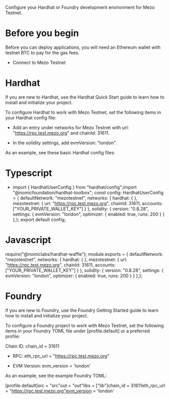 Configure your Hardhat or Foundry development environment for Mezo Testnet.




# Before you begin


Before you can deploy applications, you will need an Ethereum wallet with testnet BTC to pay for the gas fees.



- Connect to Mezo Testnet




# Hardhat


If you are new to Hardhat, use the Hardhat Quick Start guide to learn how to install and initialize your project.


To configure Hardhat to work with Mezo Testnet, set the following items in your Hardhat config file:



- Add an entry under networks for Mezo Testnet with url: "https://rpc.test.mezo.org" and chainId: 31611.

- In the solidity settings, add evmVersion: "london".


As an example, see these basic Hardhat config files:




# Typescript


- import { HardhatUserConfig } from "hardhat/config";import "@nomicfoundation/hardhat-toolbox";
const config: HardhatUserConfig = {  defaultNetwork: "mezotestnet",  networks: {    hardhat: {    },    mezotestnet: {      url: "https://rpc.test.mezo.org",      chainId: 31611,      accounts: ["YOUR_PRIVATE_WALLET_KEY"]    }  },  solidity: {    version: "0.8.28",    settings: {      evmVersion: "london",      optimizer: {        enabled: true,        runs: 200      }    }  },};
export default config;


# Javascript


require("@nomiclabs/hardhat-waffle");
module.exports = {  defaultNetwork: "mezotestnet",  networks: {    hardhat: {    },    mezotestnet: {      url: "https://rpc.test.mezo.org",      chainId: 31611,      accounts: ["YOUR_PRIVATE_WALLET_KEY"]    }  },  solidity: {    version: "0.8.28",    settings: {      evmVersion: "london",      optimizer: {        enabled: true,        runs: 200      }    }  },};


# Foundry


If you are new to Foundry, use the Foundry Getting Started guide to learn how to install and initialize your project.


To configure a Foundry project to work with Mezo Testnet, set the following items in your Foundry TOML file under [profile.default] or a preferred profile:



Chain ID: chain_id = 31611

- RPC: eth_rpc_url = "https://rpc.test.mezo.org"

- EVM Version: evm_version = 'london'


As an example, see the example Foundry TOML:


[profile.default]src = "src"out = "out"libs = ["lib"]chain_id = 31611eth_rpc_url = "https://rpc.test.mezo.org"evm_version = 'london'